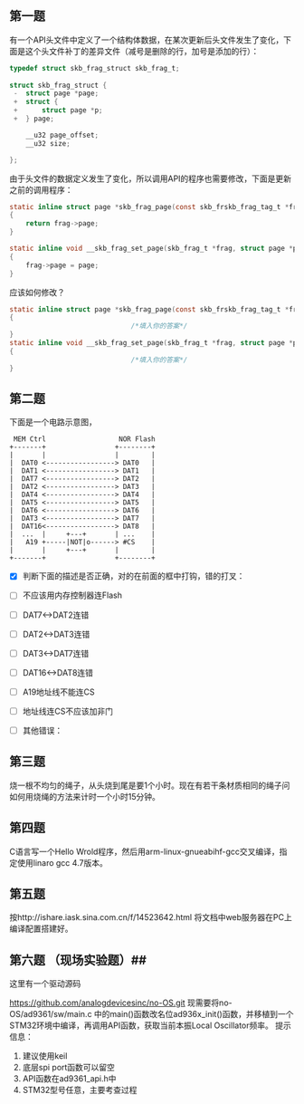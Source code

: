 ## 第一题 ##
有一个API头文件中定义了一个结构体数据，在某次更新后头文件发生了变化，下面是这个头文件补丁的差异文件（减号是删除的行，加号是添加的行）：
```c
typedef struct skb_frag_struct skb_frag_t;
  
struct skb_frag_struct {
 -	struct page *page;
 +	struct {
 +		struct page *p;
 +	} page;

	__u32 page_offset;
	__u32 size;

};

```
由于头文件的数据定义发生了变化，所以调用API的程序也需要修改，下面是更新之前的调用程序：
```c
static inline struct page *skb_frag_page(const skb_frskb_frag_tag_t *frag)
{
    return frag->page;
}

static inline void __skb_frag_set_page(skb_frag_t *frag, struct page *page)
{
    frag->page = page;
}
```
应该如何修改？
```c
static inline struct page *skb_frag_page(const skb_frskb_frag_tag_t *frag)
{
                              /*填入你的答案*/
}
static inline void __skb_frag_set_page(skb_frag_t *frag, struct page *page)
{
                              /*填入你的答案*/
}
```

## 第二题 ##
下面是一个电路示意图，
```
 MEM Ctrl                  NOR Flash
+-------+                 +--------+
|       |                 |        |
|  DAT0 <-----------------> DAT0   |
|  DAT1 <-----------------> DAT1   |
|  DAT7 <-----------------> DAT2   |
|  DAT2 <-----------------> DAT3   |
|  DAT4 <-----------------> DAT4   |
|  DAT5 <-----------------> DAT5   |
|  DAT6 <-----------------> DAT6   |
|  DAT3 <-----------------> DAT7   |
|  DAT16<-----------------> DAT8   |
|  ...  |     +---+       | ...    |
|   A19 +-----|NOT|o------> #CS    |
|       |     +---+       |        |
+-------+                 +--------+
```

- [x] 判断下面的描述是否正确，对的在前面的框中打钩，错的打叉：
- [ ] 不应该用内存控制器连Flash
- [ ] DAT7<->DAT2连错
- [ ] DAT2<->DAT3连错
- [ ] DAT3<->DAT7连错
- [ ] DAT16<->DAT8连错
- [ ] A19地址线不能连CS
- [ ] 地址线连CS不应该加非门
- [ ] 其他错误：


## 第三题 ##
烧一根不均匀的绳子，从头烧到尾是要1个小时。现在有若干条材质相同的绳子问如何用烧绳的方法来计时一个小时15分钟。

## 第四题 ##

C语言写一个Hello Wrold程序，然后用arm-linux-gnueabihf-gcc交叉编译，指定使用linaro gcc 4.7版本。

## 第五题 ##

按http://ishare.iask.sina.com.cn/f/14523642.html 将文档中web服务器在PC上编译配置搭建好。

## 第六题 （现场实验题）##

这里有一个驱动源码

https://github.com/analogdevicesinc/no-OS.git
现需要将no-OS/ad9361/sw/main.c 中的main()函数改名位ad936x_init()函数，并移植到一个STM32环境中编译，再调用API函数，获取当前本振Local Oscillator频率。
提示信息：
1. 建议使用keil
2. 底层spi port函数可以留空
3. API函数在ad9361_api.h中
4. STM32型号任意，主要考查过程

